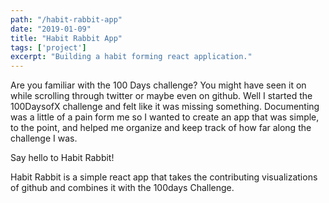 ```yaml
---
path: "/habit-rabbit-app"
date: "2019-01-09"
title: "Habit Rabbit App"
tags: ['project']
excerpt: "Building a habit forming react application."
---
```


Are you familiar with the 100 Days challenge? You might have seen it on while scrolling through twitter or maybe even on github. Well I started the 100DaysofX challenge and felt like it was missing something. Documenting was a little of a pain form me so I wanted to create an app that was simple, to the point, and helped me organize and keep track of how far along the challenge I was.

Say hello to Habit Rabbit!

Habit Rabbit is a simple react app that takes the contributing visualizations of github and combines it with the 100days Challenge. 